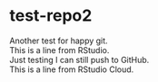# test-repo2
Another test for happy git.  
This is a line from RStudio.  
Just testing I can still push to GitHub.  
This is a line from RStudio Cloud.  
